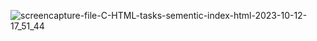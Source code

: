 

![screencapture-file-C-HTML-tasks-sementic-index-html-2023-10-12-17_51_44](https://github.com/KomalR2003/SementicUI/assets/138985585/b5d72c96-08d9-468f-86dd-c94b6178b038)
